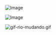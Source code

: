 ![Image](https://github.com/user-attachments/assets/0c4159d5-9820-47d0-908a-47282b67c250)

![Image](https://github.com/user-attachments/assets/4d7b388c-2e31-48c0-9d23-2a30132ed282)

![gif-rio-mudando.gif](https://i.postimg.cc/wjZV8bmr/gif-rio-mudando.gif)








